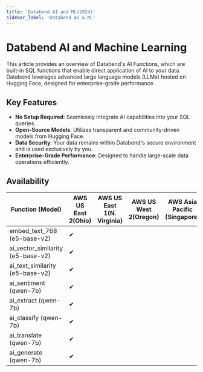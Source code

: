 ```yaml
---
title: 'Databend AI and ML(2024)'
sidebar_label: 'Databend AI & ML'
---
```



# Databend AI and Machine Learning

This article provides an overview of Databend's AI Functions, which are built-in SQL functions that enable direct application of AI to your data. Databend leverages advanced large language models (LLMs) hosted on Hugging Face, designed for enterprise-grade performance.

## Key Features

- **No Setup Required**: Seamlessly integrate AI capabilities into your SQL queries.
- **Open-Source Models**: Utilizes transparent and community-driven models from Hugging Face.
- **Data Security**: Your data remains within Databend's secure environment and is used exclusively by you.
- **Enterprise-Grade Performance**: Designed to handle large-scale data operations efficiently.

## Availability


| Function (Model)                   | AWS US East 2(Ohio) | AWS US East 1(N. Virginia) | AWS US West 2(Oregon) | AWS Asia Pacific (Singapore) | AWS Europe (Frankfurt) |   |
|------------------------------------|---------------------|----------------------------|-----------------------|------------------------------|------------------------|---|
| embed_text_768        (e5-base-v2) | ✔                   |                            |                       |                              |                        |   |
| ai_vector_similarity  (e5-base-v2) | ✔                   |                            |                       |                              |                        |   |
| ai_text_similarity    (e5-base-v2) | ✔                   |                            |                       |                              |                        |   |
| ai_sentiment           (qwen-7b)   | ✔                   |                            |                       |                              |                        |   |
| ai_extract             (qwen-7b)   | ✔                   |                            |                       |                              |                        |   |
| ai_classify            (qwen-7b)   | ✔                   |                            |                       |                              |                        |   |
| ai_translate           (qwen-7b)   | ✔                   |                            |                       |                              |                        |   |
| ai_generate            (qwen-7b)   | ✔                   |                            |                       |                              |                        |   |

